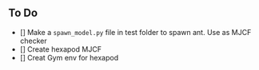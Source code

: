 ## To Do

- [] Make a ```spawn_model.py``` file in test folder to spawn ant. Use as MJCF checker
- [] Create hexapod MJCF
- [] Creat Gym env for hexapod
